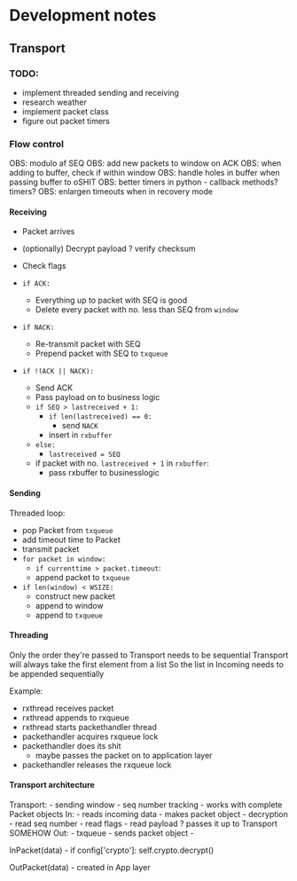 
# Development notes

## Transport

### TODO:
- implement threaded sending and receiving
- research weather
- implement packet class
- figure out packet timers

### Flow control

OBS: modulo af SEQ
OBS: add new packets to window on ACK
OBS: when adding to buffer, check if within window
OBS: handle holes in buffer when passing buffer to oSHIT
OBS: better timers in python - callback methods? timers?
OBS: enlargen timeouts when in recovery mode
 
#### Receiving

- Packet arrives
- (optionally) Decrypt payload
? verify checksum
- Check flags

- `if ACK:`
	- Everything up to packet with SEQ is good
	- Delete every packet with no. less than SEQ from `window`

- `if NACK:`
	- Re-transmit packet with SEQ
	- Prepend packet with SEQ to `txqueue`

- `if !(ACK || NACK):`
	- Send ACK
	- Pass payload on to business logic
	- `if SEQ > lastreceived + 1:` 
		- `if len(lastreceived) == 0:`
			- send `NACK`
		- insert in `rxbuffer`
	- `else:`
		- `lastreceived = SEQ`
	- if packet with no. `lastreceived + 1` in `rxbuffer`:
		- pass rxbuffer to businesslogic


#### Sending

Threaded loop:
- pop Packet from `txqueue`
- add timeout time to Packet
- transmit packet
- `for packet in window:`
	- `if currenttime > packet.timeout`:
	- append packet to `txqueue`
- `if len(window) < WSIZE:`
	- construct new packet
	- append to window
	- append to `txqueue`


#### Threading

Only the order they're passed to Transport needs to be sequential
Transport will always take the first element from a list
So the list in Incoming needs to be appended sequentially

Example:
- rxthread receives packet
- rxthread appends to rxqueue
- rxthread starts packethandler thread
- packethandler acquires rxqueue lock
- packethandler does its shit
	- maybe passes the packet on to application layer
- packethandler releases the rxqueue lock

#### Transport architecture

Transport: 
	- sending window
	- seq number tracking
	- works with complete Packet objects
	In:
		- reads incoming data
		- makes packet object
			- decryption
			- read seq number
			- read flags
			- read payload
		? passes it up to Transport SOMEHOW
	Out:
		- txqueue
		- sends packet object
			- 

InPacket(data)
	- if config['crypto']:
		self.crypto.decrypt()

OutPacket(data)
	- created in App layer

